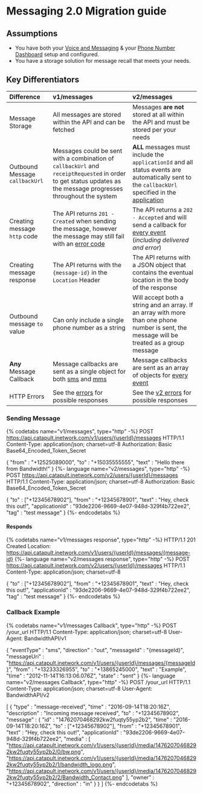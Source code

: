 # Messaging 2.0 Migration guide

## Assumptions

* You have both your [Voice and Messaging](https://app.bandwidth.com) & your [Phone Number Dashboard](https://dashboard.bandwidth.com) setup and configured.
* You have a storage solution for message recall that meets your needs.

## Key Differentiators

| Difference                     | v1/messages                                                                                                                                                      | v2/messages                                                                                                                                                                                                         |
|:-------------------------------|:-----------------------------------------------------------------------------------------------------------------------------------------------------------------|:--------------------------------------------------------------------------------------------------------------------------------------------------------------------------------------------------------------------|
| Message Storage                | All messages are stored within the API and can be fetched                                                                                                        | Messages **are not** stored at all within the API and must be stored per your needs                                                                                                                                 |
| Outbound Message `callbackUrl` | Messages could be sent with a combination of `callbackUrl` and `receiptRequested` in order to get status updates as the message progresses throughout the system | **ALL** messages must include the `applicationId` and all status events are automatically sent to the `callbackUrl` specified in the [application](https://dashboard.bandwidth.com/portal-v2/report/#application:/) |
| Creating message `http` code   | The API returns `201 - Created` when sending the message, however the message may still fail with an [error code](../methods/messages/getMessageMessageId.md)    | The API returns a `202 - Accepted` and will send a callback for [every event](./events/messageEvents.md) (*including delivered and error*)                                                                          |
| Creating message response      | The API returns with the `{message-id}` in the `Location` Header                                                                                                 | The API returns with a JSON object that contains the eventual location in the body of the response                                                                                                                  |
| Outbound message `to` value    | Can only include a single phone number as a string                                                                                                               | Will accept both a string and an array. If an array with more than one phone number is sent, the message will be treated as a group message                                                                         |
| **Any** Message Callback       | Message callbacks are sent as a single object for both [sms](../apiCallbacks/sms.md) and [mms](../apiCallbacks/mms.md)                                           | Message callbacks are sent as an array of objects for [every event](./events/messageEvents.md)                                                                                                                      |
| HTTP Errors                    | See the [errors](../errors.md) for possible responses                                                                                                            | See the [v2 errors](./errors/errors.md) for possible responses                                                                                                                                                      |

### Sending Message

{% codetabs name="v1/messages", type="http" -%}
POST https://api.catapult.inetwork.com/v1/users/{userId}/messages HTTP/1.1
Content-Type: application/json; charset=utf-8
Authorization: Basic Base64_Encoded_Token_Secret

{
    "from" : "+12525089000",
    "to"   : "+15035555555",
    "text" : "Hello there from Bandwidth!"
}
{%- language name="v2/messages", type="http" -%}
POST https://api.catapult.inetwork.com/v2/users/{userId}/messages HTTP/1.1
Content-Type: application/json; charset=utf-8
Authorization: Basic Base64_Encoded_Token_Secret

{
    "to"            : ["+12345678902"],
    "from"          : "+12345678901",
    "text"          : "Hey, check this out!",
    "applicationId" : "93de2206-9669-4e07-948d-329f4b722ee2",
    "tag"           : "test message"
}
{%- endcodetabs %}

#### Responds

{% codetabs name="v1/messages response", type="http" -%}
HTTP/1.1 201 Created
Location: https://api.catapult.inetwork.com/v1/users/{userId}/messages/{message-id}
{%- language name="v2/messages response", type="http" -%}
POST https://api.catapult.inetwork.com/v2/users/{userId}/messages HTTP/1.1
Content-Type: application/json; charset=utf-8

{
    "to"            : ["+12345678902"],
    "from"          : "+12345678901",
    "text"          : "Hey, check this out!",
    "applicationId" : "93de2206-9669-4e07-948d-329f4b722ee2",
    "tag"           : "test message"
}
{%- endcodetabs %}



### Callback Example

{% codetabs name="v1/messages Callback", type="http" -%}
POST /your_url HTTP/1.1
Content-Type: application/json; charset=utf-8
User-Agent: BandwidthAPI/v1

{
   "eventType"  : "sms",
   "direction"  : "out",
   "messageId"  : "{messageId}",
   "messageUri" : "https://api.catapult.inetwork.com/v1/users/{userId}/messages/{messageId}",
   "from"       : "+13233326955",
   "to"         : "+13865245000",
   "text"       : "Example",
   "time"       : "2012-11-14T16:13:06.076Z",
   "state"      : "sent"
}
{%- language name="v2/messages Callback", type="http" -%}
POST /your_url HTTP/1.1
Content-Type: application/json; charset=utf-8
User-Agent: BandwidthAPI/v2

[
  {
    "type"        : "message-received",
    "time"        : "2016-09-14T18:20:16Z",
    "description" : "Incoming message received",
    "to"          : "+12345678902",
    "message"     : {
      "id"            : "14762070468292kw2fuqty55yp2b2",
      "time"          : "2016-09-14T18:20:16Z",
      "to"            : ["+12345678902"],
      "from"          : "+12345678901",
      "text"          : "Hey, check this out!",
      "applicationId" : "93de2206-9669-4e07-948d-329f4b722ee2",
      "media"         : [
        "https://api.catapult.inetwork.com/v1/users/{userId}/media/14762070468292kw2fuqty55yp2b2/0/bw.png",
        "https://api.catapult.inetwork.com/v1/users/{userId}/media/14762070468292kw2fuqty55yp2b2/1/bandwidth_logo.png",
        "https://api.catapult.inetwork.com/v1/users/{userId}/media/14762070468292kw2fuqty55yp2b2/2/Bandwidth_Contact.png"
      ],
      "owner"         : "+12345678902",
      "direction"     : "in"
    }
  }
]
{%- endcodetabs %}
